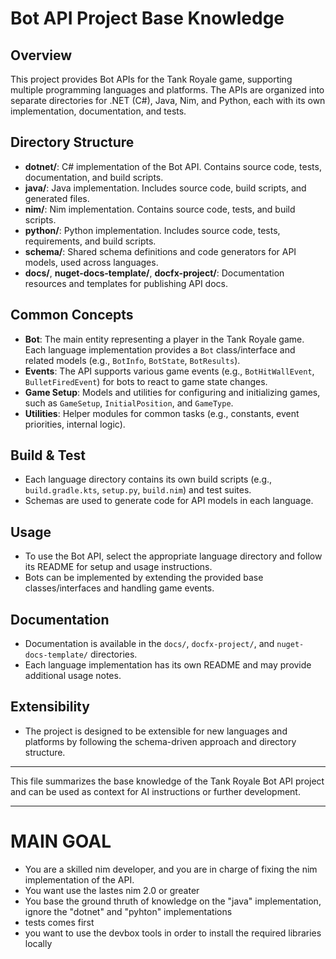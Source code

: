 # Bot API Project Base Knowledge

## Overview
This project provides Bot APIs for the Tank Royale game, supporting multiple programming languages and platforms. The APIs are organized into separate directories for .NET (C#), Java, Nim, and Python, each with its own implementation, documentation, and tests.

## Directory Structure
- **dotnet/**: C# implementation of the Bot API. Contains source code, tests, documentation, and build scripts.
- **java/**: Java implementation. Includes source code, build scripts, and generated files.
- **nim/**: Nim implementation. Contains source code, tests, and build scripts.
- **python/**: Python implementation. Includes source code, tests, requirements, and build scripts.
- **schema/**: Shared schema definitions and code generators for API models, used across languages.
- **docs/**, **nuget-docs-template/**, **docfx-project/**: Documentation resources and templates for publishing API docs.

## Common Concepts
- **Bot**: The main entity representing a player in the Tank Royale game. Each language implementation provides a `Bot` class/interface and related models (e.g., `BotInfo`, `BotState`, `BotResults`).
- **Events**: The API supports various game events (e.g., `BotHitWallEvent`, `BulletFiredEvent`) for bots to react to game state changes.
- **Game Setup**: Models and utilities for configuring and initializing games, such as `GameSetup`, `InitialPosition`, and `GameType`.
- **Utilities**: Helper modules for common tasks (e.g., constants, event priorities, internal logic).

## Build & Test
- Each language directory contains its own build scripts (e.g., `build.gradle.kts`, `setup.py`, `build.nim`) and test suites.
- Schemas are used to generate code for API models in each language.

## Usage
- To use the Bot API, select the appropriate language directory and follow its README for setup and usage instructions.
- Bots can be implemented by extending the provided base classes/interfaces and handling game events.

## Documentation
- Documentation is available in the `docs/`, `docfx-project/`, and `nuget-docs-template/` directories.
- Each language implementation has its own README and may provide additional usage notes.

## Extensibility
- The project is designed to be extensible for new languages and platforms by following the schema-driven approach and directory structure.

---
This file summarizes the base knowledge of the Tank Royale Bot API project and can be used as context for AI instructions or further development.

---
# MAIN GOAL

- You are a skilled nim developer, and you are in charge of fixing the nim implementation of the API.
- You want use the lastes nim 2.0 or greater
- You base the ground thruth of knowledge on the "java" implementation, ignore the "dotnet" and "pyhton" implementations
- tests comes first
- you want to use the devbox tools in order to install the required libraries locally